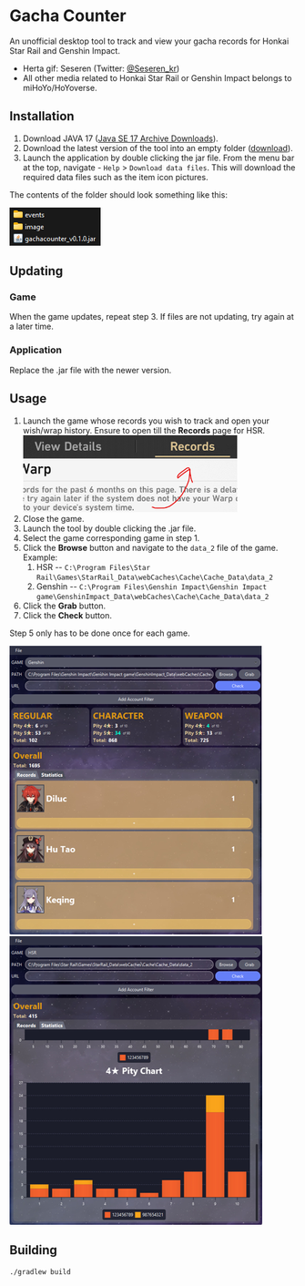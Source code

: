 # Gacha Counter

An unofficial desktop tool to track and view your gacha records for Honkai Star Rail and Genshin Impact.

* Herta gif: Seseren (Twitter: [@Seseren_kr](https://twitter.com/Seseren_kr))
* All other media related to Honkai Star Rail or Genshin Impact belongs to miHoYo/HoYoverse.

## Installation

1. Download JAVA 17 ([Java SE 17 Archive Downloads](https://www.oracle.com/java/technologies/javase/jdk17-archive-downloads.html)).
2. Download the latest version of the tool into an empty folder ([download](https://github.com/daitenshionyan/gachacounter/releases/latest/download/gachacounter_v0.3.0.jar)).
3. Launch the application by double clicking the jar file. From the menu bar at the top, navigate - `Help` > `Download data files`. This will download the required data files such as the item icon pictures.

The contents of the folder should look something like this:

![File contents](docs/InstallationFileContent.png)

## Updating

### Game

When the game updates, repeat step 3. If files are not updating, try again at a later time.

### Application

Replace the .jar file with the newer version.

## Usage

1. Launch the game whose records you wish to track and open your wish/wrap history. Ensure to open till the **Records** page for HSR.<br>
![HSR Records Page](docs/UsageHSRRecords.png)
2. Close the game.
3. Launch the tool by double clicking the .jar file.
4. Select the game corresponding game in step 1.
5. Click the **Browse** button and navigate to the `data_2` file of the game. Example:
     1. HSR -- `C:\Program Files\Star Rail\Games\StarRail_Data\webCaches\Cache\Cache_Data\data_2`
     2. Genshin -- `C:\Program Files\Genshin Impact\Genshin Impact game\GenshinImpact_Data\webCaches\Cache\Cache_Data\data_2`
6. Click the **Grab** button.
7. Click the **Check** button.

Step 5 only has to be done once for each game.

![Preview Genshin Records](docs/PreviewRecs.png) ![Preview HSR Stats](docs/PreviewStats.png)

## Building

```text
./gradlew build
```

